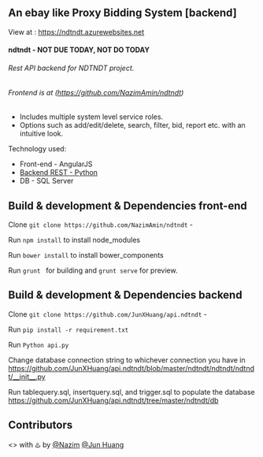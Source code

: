 ## An ebay like Proxy Bidding System [backend]  

View at : https://ndtndt.azurewebsites.net

#### ndtndt - NOT DUE TODAY, NOT DO TODAY  

###### Rest API backend for NDTNDT project. 

###### Frontend is at (https://github.com/NazimAmin/ndtndt)

  - Includes multiple system level service roles.
  - Options such as add/edit/delete, search, filter, bid, report etc. with an intuitive look.

Technology used:
 - Front-end - AngularJS
 - [Backend REST  - Python](https://github.com/NazimAmin/api.ndtndt)  
 - DB - SQL Server

## Build & development & Dependencies front-end

Clone `git clone https://github.com/NazimAmin/ndtndt` - 

Run `npm install` to install node_modules

Run `bower install` to install bower_components

Run `grunt ` for building and `grunt serve` for preview.

## Build & development & Dependencies backend

Clone `git clone https://github.com/JunXHuang/api.ndtndt` - 

Run `pip install -r requirement.txt`

Run `Python api.py`

Change database connection string to whichever connection you have in https://github.com/JunXHuang/api.ndtndt/blob/master/ndtndt/ndtndt/ndtndt/__init__.py

Run tablequery.sql, insertquery.sql, and trigger.sql to populate the database
https://github.com/JunXHuang/api.ndtndt/tree/master/ndtndt/db

## Contributors

<> with :hotsprings: by [@Nazim](http://github.com/nazimamin) [@Jun Huang](http://github.com/JunXHuang)





